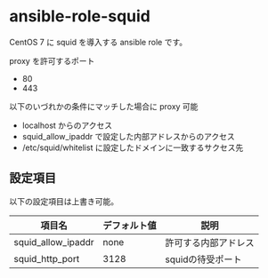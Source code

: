 # ansible-role-squid

CentOS 7 に squid を導入する ansible role です。

proxy を許可するポート

- 80
- 443

以下のいづれかの条件にマッチした場合に proxy 可能

- localhost からのアクセス
- squid_allow_ipaddr で設定した内部アドレスからのアクセス
- /etc/squid/whitelist に設定したドメインに一致するサクセス先

## 設定項目

以下の設定項目は上書き可能。

| 項目名             | デフォルト値   | 説明                 |
| ------------------ | -------------- |--------------------- |
| squid_allow_ipaddr | none           | 許可する内部アドレス |
| squid_http_port    | 3128           | squidの待受ポート    |

